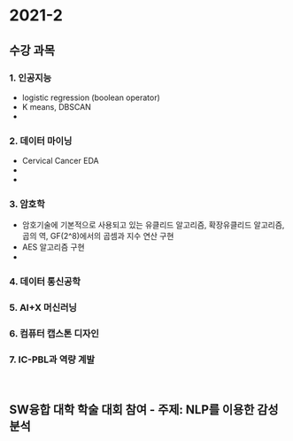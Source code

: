 # 2021-2
## 수강 과목 

### 1. 인공지능
  - logistic regression (boolean operator)
  - K means, DBSCAN 
  - 

### 2. 데이터 마이닝
  - Cervical Cancer EDA
  -
  -

### 3. 암호학
  - 암호기술에 기본적으로 사용되고 있는 유클리드 알고리즘, 확장유클리드 알고리즘, 곱의 역, GF(2^8)에서의 곱셈과 지수 연산 구현
  - AES 알고리즘 구현
  -

### 4. 데이터 통신공학

### 5. AI+X 머신러닝

### 6. 컴퓨터 캡스톤 디자인

### 7. IC-PBL과 역량 계발 

<br>

## SW융합 대학 학술 대회 참여 - 주제: NLP를 이용한 감성 분석
